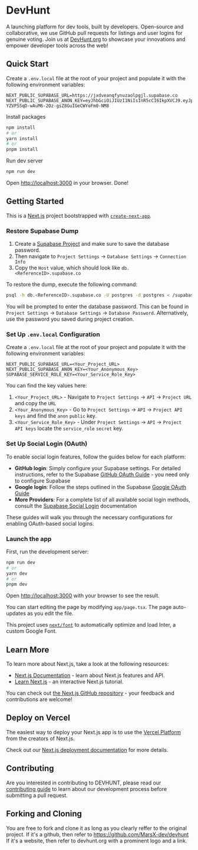 # DevHunt

A launching platform for dev tools, built by developers. Open-source and collaborative, we use GitHub pull requests for listings and user logins for genuine voting. Join us at [DevHunt.org](https://devhunt.org) to showcase your innovations and empower developer tools across the web!

## Quick Start

Create a `.env.local` file at the root of your project and populate it with the following environment variables:

```
NEXT_PUBLIC_SUPABASE_URL=https://jxdveanqfynuzaolpgjl.supabase.co
NEXT_PUBLIC_SUPABASE_ANON_KEY=eyJhbGciOiJIUzI1NiIsInR5cCI6IkpXVCJ9.eyJpc3MiOiJzdXBhYmFzZSIsInJlZiI6Imp4ZHZlYW5xZnludXphb2xwZ2psIiwicm9sZSI6ImFub24iLCJpYXQiOjE2OTYyNTE1NzcsImV4cCI6MjAxMTgyNzU3N30.GsG-YZVPSSqD-wAuM6-2Oz-gsZ8GuIGeCWYoFm0-NM8
```

Install packages

```bash
npm install
# or
yarn install
# or
pnpm install
```

Run dev server

```bash
npm run dev
```

Open [http://localhost:3000](http://localhost:3000) in your browser. Done!


## Getting Started

This is a [Next.js](https://nextjs.org/) project bootstrapped with [`create-next-app`](https://github.com/vercel/next.js/tree/canary/packages/create-next-app).

### Restore Supabase Dump

1. Create a [Supabase Project](https://supabase.com/dashboard/projects) and make sure to save the database password. 
2. Then navigate to `Project Settings` -> `Database Settings` -> `Connection Info`
3. Copy the `Host` value, which should look like `db.<ReferenceID>.supabase.co`

To restore the dump, execute the following command:

```bash
psql -h db.<ReferenceID>.supabase.co -U postgres -d postgres < /supabase/dump.sql
```

You will be prompted to enter the database password. This can be found in `Project Settings` -> `Database Settings` -> `Database Password`. Alternatively, use the password you saved during project creation.

### Set Up `.env.local` Configuration

Create a `.env.local` file at the root of your project and populate it with the following environment variables:

```
NEXT_PUBLIC_SUPABASE_URL=<Your_Project_URL>
NEXT_PUBLIC_SUPABASE_ANON_KEY=<Your_Anonymous_Key>
SUPABASE_SERVICE_ROLE_KEY=<Your_Service_Role_Key>
```

You can find the key values here:
1. `<Your_Project_URL>` -  Navigate to `Project Settings` -> `API` -> `Project URL` and copy the `URL`
2. `<Your_Anonymous_Key>` - Go to `Project Settings` -> `API` -> `Project API keys` and find the `anon` `public` key.
3. `<Your_Service_Role_Key>` - Under `Project Settings` -> `API` -> `Project API keys` locate the `service_role` `secret` key.

### Set Up Social Login (OAuth)

To enable social login features, follow the guides below for each platform:
- **GitHub login**: Simply configure your Supabase settings. For detailed instructions, refer to the Supabase [GitHub OAuth Guide](https://supabase.com/docs/guides/auth/social-login/auth-github) - you need only to configure Supabase
- **Google login**: Follow the steps outlined in the Supabase [Google OAuth Guide](https://supabase.com/docs/guides/auth/social-login/auth-google)
- **More Providers**: For a complete list of all available social login methods, consult the [Supabase Social Login](https://supabase.com/docs/guides/auth/social-login) documentation

These guides will walk you through the necessary configurations for enabling OAuth-based social logins.

### Launch the app

First, run the development server:

```bash
npm run dev
# or
yarn dev
# or
pnpm dev
```

Open [http://localhost:3000](http://localhost:3000) with your browser to see the result.

You can start editing the page by modifying `app/page.tsx`. The page auto-updates as you edit the file.

This project uses [`next/font`](https://nextjs.org/docs/basic-features/font-optimization) to automatically optimize and load Inter, a custom Google Font.

## Learn More

To learn more about Next.js, take a look at the following resources:

- [Next.js Documentation](https://nextjs.org/docs) - learn about Next.js features and API.
- [Learn Next.js](https://nextjs.org/learn) - an interactive Next.js tutorial.

You can check out [the Next.js GitHub repository](https://github.com/vercel/next.js/) - your feedback and contributions are welcome!

## Deploy on Vercel

The easiest way to deploy your Next.js app is to use the [Vercel Platform](https://vercel.com/new?utm_medium=default-template&filter=next.js&utm_source=create-next-app&utm_campaign=create-next-app-readme) from the creators of Next.js.

Check out our [Next.js deployment documentation](https://nextjs.org/docs/deployment) for more details.

## Contributing

Are you interested in contributing to DEVHUNT, please read our [contributing guide](https://github.com/Dev-Ahmadubah/devhunt/blob/main/CONTRIBUTING.md) to learn about our development process before submitting a pull request.

## Forking and Cloning

You are free to fork and clone it as long as you clearly reffer to the original project. 
If it's a github, then refer to https://github.com/MarsX-dev/devhunt 
If it's a website, then refer to devhunt.org with a prominent logo and a link.
